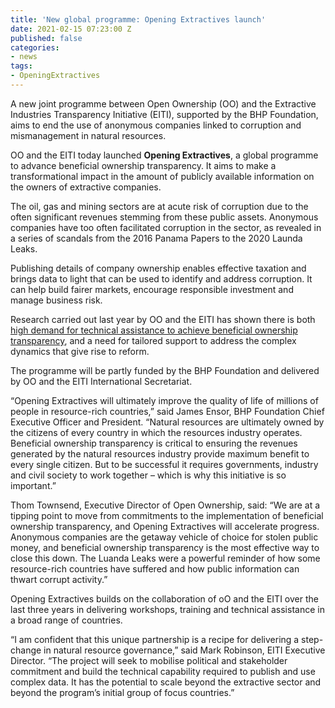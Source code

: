 ```yaml
---
title: 'New global programme: Opening Extractives launch'
date: 2021-02-15 07:23:00 Z
published: false
categories:
- news
tags:
- OpeningExtractives
---
```


A new joint programme between Open Ownership (OO) and the Extractive Industries Transparency Initiative (EITI), supported by the BHP Foundation, aims to end the use of anonymous companies linked to corruption and mismanagement in natural resources. 

OO and the EITI today launched **Opening Extractives**, a global programme to advance beneficial ownership transparency. It aims to make a transformational impact in the amount of publicly available information on the owners of extractive companies. 

The oil, gas and mining sectors are at acute risk of corruption due to the often significant revenues stemming from these public assets. Anonymous companies have too often facilitated corruption in the sector, as revealed in a series of scandals from the 2016 Panama Papers to the 2020 Launda Leaks. 

Publishing details of company ownership enables effective taxation and brings data to light that
can be used to identify and address corruption. It can help build fairer markets, encourage
responsible investment and manage business risk.

Research carried out last year by OO and the EITI has shown there is both [high demand for technical assistance to achieve beneficial ownership transparency](https://www.openownership.org/blogs/opening-extractives-research-informs-programme-to-make-beneficial-ownership-transparency-a-reality-in-oil-gas-and-mining/), and a need for tailored support to address the complex dynamics that give rise to reform. 

The programme will be partly funded by the BHP Foundation and delivered by OO and the EITI International Secretariat. 

“Opening Extractives will ultimately improve the quality of life of millions of people in resource-rich countries,” said James Ensor, BHP Foundation Chief Executive Officer and President. “Natural resources are ultimately owned by the citizens of every country in which the resources industry operates. Beneficial ownership transparency is critical to ensuring the revenues generated by the natural resources industry provide maximum benefit to every single citizen. But to be successful it requires governments, industry and civil society to work together – which is why this initiative is so important.”

Thom Townsend, Executive Director of Open Ownership, said: “We are at a tipping point to
move from commitments to the implementation of beneficial ownership transparency, and
Opening Extractives will accelerate progress. Anonymous companies are the getaway vehicle of
choice for stolen public money, and beneficial ownership transparency is the most effective way
to close this down. The Luanda Leaks were a powerful reminder of how some resource-rich
countries have suffered and how public information can thwart corrupt activity.”

Opening Extractives builds on the collaboration of oO and the EITI over the last three years in delivering workshops, training and technical assistance in a broad range of countries. 

“I am confident that this unique partnership is a recipe for delivering a step-change in natural
resource governance,” said Mark Robinson, EITI Executive Director. “The project will seek to
mobilise political and stakeholder commitment and build the technical capability required to
publish and use complex data. It has the potential to scale beyond the extractive sector and beyond the program’s initial group of focus countries.”